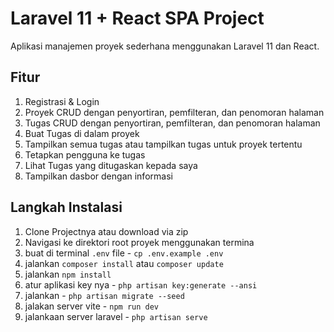 # Laravel 11 + React SPA Project
Aplikasi manajemen proyek sederhana menggunakan Laravel 11 dan React.

## Fitur
1. Registrasi & Login
2. Proyek CRUD dengan penyortiran, pemfilteran, dan penomoran halaman
3. Tugas CRUD dengan penyortiran, pemfilteran, dan penomoran halaman
4. Buat Tugas di dalam proyek
5. Tampilkan semua tugas atau tampilkan tugas untuk proyek tertentu
6. Tetapkan pengguna ke tugas
7. Lihat Tugas yang ditugaskan kepada saya
8. Tampilkan dasbor dengan informasi

## Langkah Instalasi
1. Clone Projectnya atau download via zip
2. Navigasi ke direktori root proyek menggunakan termina
3. buat di terminal `.env` file - `cp .env.example .env`
4. jalankan `composer install` atau `composer update`
5. jalankan `npm install`
6. atur aplikasi key nya - `php artisan key:generate --ansi`
7. jalankan - `php artisan migrate --seed`
8. jalakan server vite - `npm run dev`
9. jalankaan server laravel - `php artisan serve`




